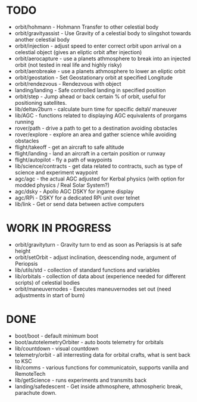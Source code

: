 # TODO

* orbit/hohmann - Hohmann Transfer to other celestial body
* orbit/gravityassist - Use Gravity of a celestial body to slingshot towards another celestial body
* orbit/injection - adjust speed to enter correct orbit upon arrival on a celestial object (gives an eliptic orbit after injection)
* orbit/aerocapture - use a planets athmosphere to break into an injected orbit (not tested in real life and highly risky)
* orbit/aerobreake - use a planets athmosphere to lower an eliptic orbit
* orbit/geostation - Set Geostationary orbit at specified Longitude
* orbit/rendezvous - Rendezvous with object
* landing/landing - Safe controlled landing in specified position
* orbit/step - Jump ahead or back certain % of orbit, useful for positioning satellites.
* lib/deltav2burn - calculate burn time for specific deltaV maneuver
* lib/AGC - functions related to displaying AGC equivalents of prorgams running
* rover/path - drive a path to get to a destination avoiding obstacles
* rover/explore - explore an area and gather science while avoiding obstacles
* flight/takeoff - get an aircraft to safe altitude
* flight/landing - land an aircraft in a certain position or runway
* flight/autopilot - fly a path of waypoints
* lib/science/contracts - get data related to contracts, such as type of science and experiment waypoint
* agc/agc - the actual AGC adjusted for Kerbal physics (with option for modded physics / Real Solar System?)
* agc/dsky - Apollo AGC DSKY for ingame display
* agc/RPi - DSKY for a dedicated RPi unit over telnet
* lib/link - Get or send data between active computers

# WORK IN PROGRESS

* orbit/gravityturn - Gravity turn to end as soon as Periapsis is at safe height
* orbit/setOrbit - adjust inclination, deescending node, argument of Periopsis
* lib/utils/std - collection of standard functions and variables
* lib/orbitals - collection of data about (experience needed for different scripts) of celestial bodies
* orbit/maneuvernodes - Executes maneuvernodes set out (need adjustments in start of burn)

# DONE

* boot/boot - default minimum boot
* boot/autotelemetryOrbiter - auto boots telemetry for orbitals
* lib/countdown - visual countdown
* telemetry/orbit - all interresting data for orbital crafts, what is sent back to KSC
* lib/comms - various functions for communicatoin, supports vanilla and RemoteTech
* lib/getScience - runs experiments and transmits back
* landing/safedescent - Get inside athmosphere, athmospheric break, parachute down.

